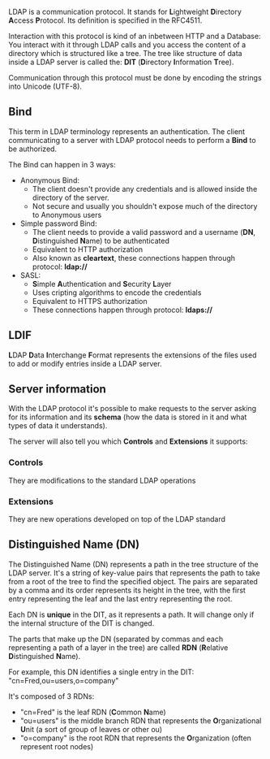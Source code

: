 LDAP is a communication protocol. It stands for **L**ightweight **D**irectory **A**ccess **P**rotocol.
Its definition is specified in the RFC4511.

Interaction with this protocol is kind of an inbetween HTTP and a Database:
You interact with it through LDAP calls and you access the content of a directory which is structured like a tree.
The tree like structure of data inside a LDAP server is called the: **DIT** (**D**irectory **I**nformation **T**ree).

Communication through this protocol must be done by encoding the strings into Unicode (UTF-8).

## Bind
This term in LDAP terminology represents an authentication. The client communicating to a server with LDAP protocol needs to perform a **Bind** to be authorized.

The Bind can happen in 3 ways:
- Anonymous Bind:
	- The client doesn't provide any credentials and is allowed inside the directory of the server.
	- Not secure and usually you shouldn't expose much of the directory to Anonymous users
- Simple password Bind:
	- The client needs to provide a valid password and a username (**DN**, **D**istinguished **N**ame) to be authenticated
	- Equivalent to HTTP authorization
	- Also known as **cleartext**, these connections happen through protocol: **ldap://**
- SASL:
	- **S**imple **A**uthentication and **S**ecurity **L**ayer
	- Uses cripting algorithms to encode the credentials
	- Equivalent to HTTPS authorization
	- These connections happen through protocol: **ldaps://**

## LDIF
**L**DAP **D**ata **I**nterchange **F**ormat represents the extensions of the files used to add or modify entries inside a LDAP server.

## Server information
With the LDAP protocol it's possible to make requests to the server asking for its information and its **schema** (how the data is stored in it and what types of data it understands).

The server will also tell you which **Controls** and **Extensions** it supports:
### Controls
They are modifications to the standard LDAP operations
### Extensions
They are new operations developed on top of the LDAP standard 
## Distinguished Name (DN)
The Distinguished Name (DN) represents a path in the tree structure of the LDAP server. It's a string of key-value pairs that represents the path to take from a root of the tree to find the specified object. The pairs are separated by a comma and its order represents its height in the tree, with the first entry representing the leaf and the last entry representing the root.

Each DN is **unique** in the DIT, as it represents a path. It will change only if the internal structure of the DIT is changed.

The parts that make up the DN (separated by commas and each representing a path of a layer in the tree) are called **RDN** (**R**elative **D**istinguished **N**ame).

For example, this DN identifies a single entry in the DIT:
"cn=Fred,ou=users,o=company"

It's composed of 3 RDNs:
- "cn=Fred" is the leaf RDN (**C**ommon **N**ame)
- "ou=users" is the middle branch RDN that represents the **O**rganizational **U**nit (a sort of group of leaves or other ou)
- "o=company" is the root RDN that represents the **O**rganization (often represent root nodes)